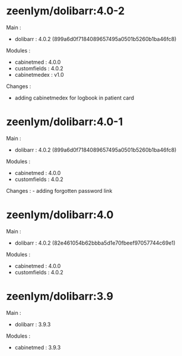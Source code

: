 # zeenlym/dolibarr:4.0-2

Main :
 - dolibarr : 4.0.2 (899a6d0f7184089657495a0501b5260b1ba46fc8)

Modules :
 - cabinetmed : 4.0.0
 - customfields : 4.0.2
 - cabinetmedex : v1.0

Changes :
 - adding cabinetmedex for logbook in patient card

# zeenlym/dolibarr:4.0-1

Main :
 - dolibarr : 4.0.2 (899a6d0f7184089657495a0501b5260b1ba46fc8)

Modules :
 - cabinetmed : 4.0.0
 - customfields : 4.0.2

Changes :
    - adding forgotten password link

# zeenlym/dolibarr:4.0

Main :
 - dolibarr : 4.0.2 (82e461054b62bbba5d1e70fbeef97057744c69e1)

Modules :
 - cabinetmed : 4.0.0
 - customfields : 4.0.2

# zeenlym/dolibarr:3.9

Main :
 - dolibarr : 3.9.3

Modules :
 - cabinetmed : 3.9.3

